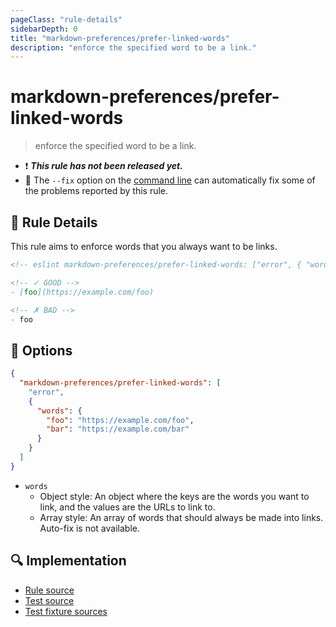 ```yaml
---
pageClass: "rule-details"
sidebarDepth: 0
title: "markdown-preferences/prefer-linked-words"
description: "enforce the specified word to be a link."
---
```


# markdown-preferences/prefer-linked-words

> enforce the specified word to be a link.

- ❗ <badge text="This rule has not been released yet." vertical="middle" type="error"> **_This rule has not been released yet._** </badge>
- 🔧 The `--fix` option on the [command line](https://eslint.org/docs/user-guide/command-line-interface#fixing-problems) can automatically fix some of the problems reported by this rule.

## 📖 Rule Details

This rule aims to enforce words that you always want to be links.

<!-- eslint-skip -->

```md
<!-- eslint markdown-preferences/prefer-linked-words: ["error", { "words": { "foo": "https://example.com/foo" } }] -->

<!-- ✓ GOOD -->
- [foo](https://example.com/foo)

<!-- ✗ BAD -->
- foo
```

## 🔧 Options

```json
{
  "markdown-preferences/prefer-linked-words": [
    "error",
    {
      "words": {
        "foo": "https://example.com/foo",
        "bar": "https://example.com/bar"
      }
    }
  ]
}
```

- `words`
  - Object style: An object where the keys are the words you want to link, and the values are the URLs to link to.
  - Array style: An array of words that should always be made into links. Auto-fix is not available.

## 🔍 Implementation

- [Rule source](https://github.com/ota-meshi/eslint-plugin-markdown-preferences/blob/main/src/rules/prefer-linked-words.ts)
- [Test source](https://github.com/ota-meshi/eslint-plugin-markdown-preferences/blob/main/tests/src/rules/prefer-linked-words.ts)
- [Test fixture sources](https://github.com/ota-meshi/eslint-plugin-markdown-preferences/tree/main/tests/fixtures/rules/prefer-linked-words)
